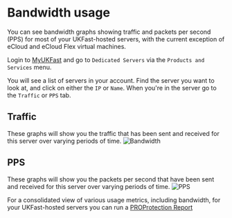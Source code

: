 # Bandwidth usage

You can see bandwidth graphs showing traffic and packets per second (PPS) for most of your UKFast-hosted servers, with the current exception of eCloud and eCloud Flex virtual machines.

Login to [MyUKFast](https://www.ukfast.co.uk/myukfast.html) and go to `Dedicated Servers` via the `Products and Services` menu.

You will see a list of servers in your account.  Find the server you want to look at, and click on either the `IP` or `Name`.  When you're in the server go to the `Traffic` or `PPS` tab.

## Traffic
These graphs will show you the traffic that has been sent and received for this server over varying periods of time.
![Bandwidth](files/bandwidth.png)

## PPS
These graphs will show you the packets per second that have been sent and received for this server over varying periods of time.
![PPS](files/pps.png)

For a consolidated view of various usage metrics, including bandwidth, for your UKFast-hosted servers you can run a [PROProtection Report](/monitoring/proprotection)
